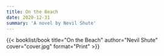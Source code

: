 ```yaml
---
title: On the Beach
date: 2020-12-31
summary: 'A novel by Nevil Shute'
---
```


{{< booklist/book
title="On the Beach"
author="Nevil Shute"
cover="cover.jpg"
format="Print" >}}
